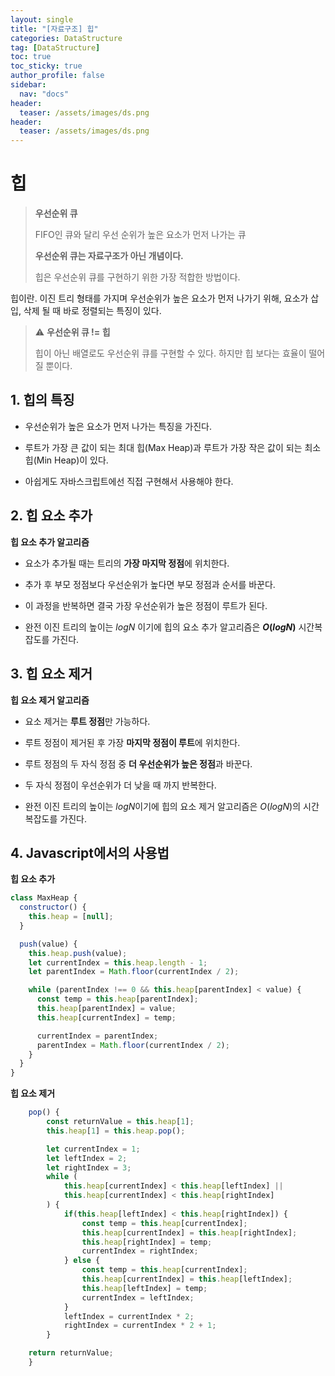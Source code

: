```yaml
---
layout: single
title: "[자료구조] 힙"
categories: DataStructure
tag: [DataStructure]
toc: true
toc_sticky: true
author_profile: false
sidebar:
  nav: "docs"
header:
  teaser: /assets/images/ds.png
header:
  teaser: /assets/images/ds.png
---
```


# 힙

> **우선순위 큐**
>
> FIFO인 큐와 달리 우선 순위가 높은 요소가 먼저 나가는 큐
>
> **우선순위 큐는 자료구조가 아닌 개념이다.**
>
> 힙은 우선순위 큐를 구현하기 위한 가장 적합한 방법이다.

힙이란. 이진 트리 형태를 가지며 우선순위가 높은 요소가 먼저 나가기 위해, 요소가 삽입, 삭제 될 때 바로 정렬되는 특징이 있다.

> ⚠️ **우선순위 큐 != 힙**
>
> 힙이 아닌 배열로도 우선순위 큐를 구현할 수 있다. 하지만 힙 보다는 효율이 떨어질 뿐이다.

## 1. 힙의 특징

- 우선순위가 높은 요소가 먼저 나가는 특징을 가진다.

- 루트가 가장 큰 값이 되는 최대 힙(Max Heap)과 루트가 가장 작은 값이 되는 최소 힙(Min Heap)이 있다.

- 아쉽게도 자바스크립트에선 직접 구현해서 사용해야 한다.

## 2. 힙 요소 추가

**힙 요소 추가 알고리즘**

- 요소가 추가될 때는 트리의 **가장 마지막 정점**에 위치한다.

- 추가 후 부모 정점보다 우선순위가 높다면 부모 정점과 순서를 바꾼다.

- 이 과정을 반복하면 결국 가장 우선순위가 높은 정점이 루트가 된다.

- 완전 이진 트리의 높이는 $logN$ 이기에 힙의 요소 추가 알고리즘은 **$O(logN)$** 시간복잡도를 가진다.

## 3. 힙 요소 제거

**힙 요소 제거 알고리즘**

- 요소 제거는 **루트 정점**만 가능하다.

- 루트 정점이 제거된 후 가장 **마지막 정점이 루트**에 위치한다.

- 루트 정점의 두 자식 정점 중 **더 우선순위가 높은 정점**과 바꾼다.

- 두 자식 정점이 우선순위가 더 낮을 때 까지 반복한다.

- 완전 이진 트리의 높이는 $logN$이기에 힙의 요소 제거 알고리즘은 $O(logN)$의 시간복잡도를 가진다.

## 4. Javascript에서의 사용법

**힙 요소 추가**

```js
class MaxHeap {
  constructor() {
    this.heap = [null];
  }

  push(value) {
    this.heap.push(value);
    let currentIndex = this.heap.length - 1;
    let parentIndex = Math.floor(currentIndex / 2);

    while (parentIndex !== 0 && this.heap[parentIndex] < value) {
      const temp = this.heap[parentIndex];
      this.heap[parentIndex] = value;
      this.heap[currentIndex] = temp;

      currentIndex = parentIndex;
      parentIndex = Math.floor(currentIndex / 2);
    }
  }
}
```

**힙 요소 제거**

```js
    pop() {
        const returnValue = this.heap[1];
        this.heap[1] = this.heap.pop();

        let currentIndex = 1;
        let leftIndex = 2;
        let rightIndex = 3;
        while (
            this.heap[currentIndex] < this.heap[leftIndex] ||
            this.heap[currentIndex] < this.heap[rightIndex]
        ) {
            if(this.heap[leftIndex] < this.heap[rightIndex]) {
                const temp = this.heap[currentIndex];
                this.heap[currentIndex] = this.heap[rightIndex];
                this.heap[rightIndex] = temp;
                currentIndex = rightIndex;
            } else {
                const temp = this.heap[currentIndex];
                this.heap[currentIndex] = this.heap[leftIndex];
                this.heap[leftIndex] = temp;
                currentIndex = leftIndex;
            }
            leftIndex = currentIndex * 2;
            rightIndex = currentIndex * 2 + 1;
        }

    return returnValue;
    }
```
